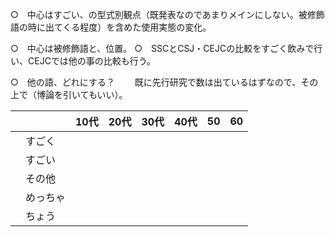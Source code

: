 
○　中心はすごい、の型式別観点（既発表なのであまりメインにしない。被修飾語の時に出てくる程度）を含めた使用実態の変化。

○　中心は被修飾語と、位置。
○　SSCとCSJ・CEJCの比較をすごく飲みで行い、CEJCでは他の事の比較も行う。

○　他の語、どれにする？
　　既に先行研究で数は出ているはずなので、その上で（博論を引いてもいい）。


|     |      | 10代 | 20代 | 30代 | 40代 | 50  | 60  |
| --- | ---- | --- | --- | --- | --- | --- | --- |
|     | すごく  |     |     |     |     |     |     |
|     | すごい  |     |     |     |     |     |     |
|     | その他  |     |     |     |     |     |     |
|     | めっちゃ |     |     |     |     |     |     |
|     | ちょう  |     |     |     |     |     |     |


